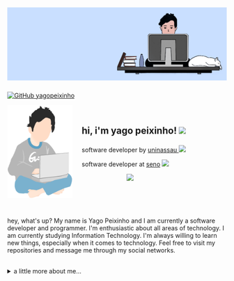 # <img src="githuba.png">

[![GitHub yagopeixinho](https://img.shields.io/github/followers/yagopeixinho?label=follow&style=social)](https://github.com/yagopeixinho)

<a href="#"><img align="left" style="margin-right: 21px" width="150" height="#" src="yago.png"/></a>

<br>

<div>
    <h3 style="font-size: 21px"> 
        hi, i'm yago peixinho!
        <img src="https://media.giphy.com/media/I9DgEmCM9mDhgBkhBj/giphy.gif" width="50">
    </h3>
    <div>
        <p>
            software developer by
            <a href="https://www.uninassau.edu.br/">
                uninassau
            </a>
            <img src="https://media.giphy.com/media/1etn2BmiW0nOgoZHTL/giphy.gif" width="32">
        </p>
        <p>
            software developer at
            <a href="https://www.seno-ti.com.br/">seno</a>
            <img src="https://media.giphy.com/media/ZbNJojSbuJvIIVGl2t/giphy.gif" width="30"> 
        </p>
    </div>
    <div width="100%">
        <img align='right' src="https://media.giphy.com/media/cIn5fTcjnKhStIeAef/giphy.gif" width="230">
    <div>

<div>

<br>
<br>
<br>
<br>
<br>

hey, what's up? My name is Yago Peixinho and I am currently a software developer and programmer. I'm enthusiastic about all areas of technology. I am currently studying Information Technology. I'm always willing to learn new things, especially when it comes to technology. Feel free to visit my repositories and message me through my social networks.

<br>

<details>
    <summary>
         a little more about me... 
    </summary>
  
  <a href="https://samujjwaal.me/"><img src="https://media.giphy.com/media/aLI73eIgT41b2/giphy.gif" align="right" height="150" /></a>
  
-  born and raised in brazil, joão pessoa, paraíba. 
 - student of systems analysis and development by [uninassau](https://www.uninassau.edu.br/)
 - self-taught
 - send me a [instagram direct](https://www.instagram.com/yagopeixinho/) and let be friends ( ﾉ ^ ｰ ^)ﾉ
 - one of my hobbies is playing video games, [send me a message](https://www.instagram.com/yagopeixinho/) and let's play together :D

```javascript
const yago = {
  createdAt: Tue Jan 21 2003 19:20:00 GMT-0300,
  lastName: "Peixinho",
  industryKnowledge: [Scrum],
  toolsAndTechnologies: [
    React.js,
    JavaScript,
    HTML,
    CSS,
    MySQL,
    Docker,
    Git,
    Github,
    SCSS,
  ],
  languages: ["portuguese", "english"],
};
```

</details>
